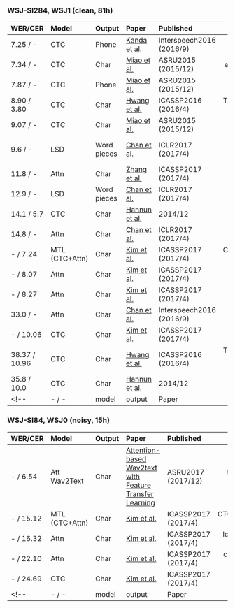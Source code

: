 ### WSJ-SI284, WSJ1 (clean, 81h)
| WER/CER | Model | Output | Paper | Published | Notes |
| :------ | :---- | :----- | :---- | :-------- | :---: |
| 7.25 / - | CTC | Phone | [Kanda et al.](http://www.isca-speech.org/archive/Interspeech_2016/pdfs/0071.PDF) | Interspeech2016 <br> (2016/9) | MAP decoding <br> (3-gram) |
| 7.34 / - | CTC | Char | [Miao et al.](https://arxiv.org/abs/1507.08240) | ASRU2015 <br> (2015/12) | extended 3-gram |
| 7.87 / - | CTC | Phone | [Miao et al.](https://arxiv.org/abs/1507.08240) | ASRU2015 <br> (2015/12) | 3-gram |
| 8.90 / 3.80 | CTC | Char | [Hwang et al.](https://arxiv.org/abs/1601.06581) | ICASSP2016 <br> (2016/4) | Tree-based online beam search |
| 9.07 / - | CTC | Char | [Miao et al.](https://arxiv.org/abs/1507.08240) | ASRU2015 <br> (2015/12) | 3-gram |
| 9.6 / - | LSD | Word pieces | [Chan et al.](https://arxiv.org/abs/1610.03035) | ICLR2017 <br> (2017/4) | + LSD4 <br> + CNN encoder <br> (no LM) |
| 11.8 / - | Attn | Char | [Zhang et al.](https://arxiv.org/abs/1610.03022) | ICASSP2017 <br> (2017/4) | + CNN |
| 12.9 / - | LSD | Word pieces | [Chan et al.](https://arxiv.org/abs/1610.03035) | ICLR2017 <br> (2017/4) | + LSD4 <br> (no LM) |
| 14.1 / 5.7 | CTC | Char | [Hannun et al.](https://arxiv.org/abs/1408.2873) | 2014/12 | 2-gram |
| 14.8 / - | Attn | Char | [Chan et al.](https://arxiv.org/abs/1610.03035) | ICLR2017 <br> (2017/4) | + weight noise <br> (no LM) |
| - / 7.24 | MTL <br> (CTC+Attn) | Char | [Kim et al.](https://arxiv.org/abs/1609.06773) | ICASSP2017 <br> (2017/4) | CTC:Attention=8:2 <br> (no LM) |
| - / 8.07 | Attn | Char | [Kim et al.](https://arxiv.org/abs/1609.06773) | ICASSP2017 <br> (2017/4) | location-based <br> (no LM) |
| - / 8.27 | Attn | Char | [Kim et al.](https://arxiv.org/abs/1609.06773) | ICASSP2017 <br> (2017/4) | content-based <br> (no LM) |
| 33.0 / - | Attn | Char | [Chan et al.](http://www.isca-speech.org/archive/Interspeech_2016/pdfs/0334.PDF) | Interspeech2016 (2016/9) | Online <br> (no LM) |
| - / 10.06 | CTC | Char | [Kim et al.](https://arxiv.org/abs/1609.06773) | ICASSP2017 <br> (2017/4) | no LM |
| 38.37 / 10.96 | CTC | Char | [Hwang et al.](https://arxiv.org/abs/1601.06581) | ICASSP2016 <br> (2016/4) | Tree-based online beam search <br> (no LM) |
| 35.8 / 10.0 | CTC | Char | [Hannun et al.](https://arxiv.org/abs/1408.2873) | 2014/12 | no LM |
<!-- | - / - | model | output | Paper | Published | Notes | -->


### WSJ-SI84, WSJ0 (noisy, 15h)
| WER/CER | Model | Output | Paper | Published | Notes |
| :------ | :---- | :----- | :---- | :-------- | :---: |
| - / 6.54 | Att Wav2Text | Char | [Attention-based Wav2text with Feature Transfer Learning](https://arxiv.org/abs/1709.07814) | ASRU2017 <br> (2017/12) | transfer from multi-target |
| - / 15.12 | MTL <br> (CTC+Attn) | Char | [Kim et al.](https://arxiv.org/abs/1609.06773) | ICASSP2017 <br> (2017/4) | CTC:Attention=5:5 <br> (no LM) |
| - / 16.32 | Attn | Char | [Kim et al.](https://arxiv.org/abs/1609.06773) | ICASSP2017 <br> (2017/4) | location-based <br> (no LM) |
| - / 22.10 | Attn | Char | [Kim et al.](https://arxiv.org/abs/1609.06773) | ICASSP2017 <br> (2017/4) | content-based <br> (no LM) |
| - / 24.69 | CTC | Char | [Kim et al.](https://arxiv.org/abs/1609.06773) | ICASSP2017 <br> (2017/4) | no LM |
<!-- | - / - | model | output | Paper | Published | Notes | -->

